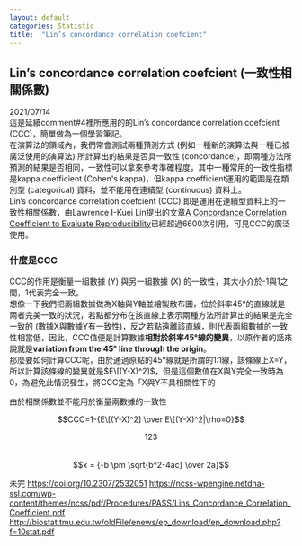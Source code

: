```yaml
---
layout: default
categories: Statistic
title:  "Lin’s concordance correlation coefcient"
---  
```

## Lin’s concordance correlation coefcient (一致性相關係數)  
2021/07/14  
這是延續comment#4裡所應用的的Lin’s concordance correlation coefcient (CCC)，簡單做為一個學習筆記。  
在演算法的領域內，我們常會測試兩種預測方式 (例如一種新的演算法與一種已被廣泛使用的演算法) 所計算出的結果是否具一致性 (concordance)，即兩種方法所預測的結果是否相同，一致性可以拿來參考準確程度，其中一種常用的一致性指標是kappa coefficient (Cohen's kappa)，但kappa coefficient運用的範圍是在類別型 (categorical) 資料，並不能用在連續型 (continuous) 資料上。  
Lin’s concordance correlation coefcient (CCC) 即是運用在連續型資料上的一致性相關係數，由Lawrence I-Kuei Lin提出的文章<a href="https://doi.org/10.2307/2532051" target="_blank">A Concordance Correlation Coefficient to Evaluate Reproducibility</a>已經超過6600次引用，可見CCC的廣泛使用。  
  
### 什麼是CCC  
CCC的作用是衡量一組數據 (Y) 與另一組數據 (X) 的一致性，其大小介於-1與1之間，1代表完全一致。  
想像一下我們把兩組數據做為X軸與Y軸並繪製散布圖，位於斜率45&deg;的直線就是兩者完美一致的狀況，若點都分布在該直線上表示兩種方法所計算出的結果是完全一致的 (數據X與數據Y有一致性)，反之若點遠離該直線，則代表兩組數據的一致性相當低，因此，CCC值便是計算數據**相對於斜率45&deg;線的變異**，以原作者的話來說就是**variation from the 45&deg; line through the origin**。  
那麼要如何計算CCC呢，由於通過原點的45&deg;線就是所謂的1:1線，該條線上X=Y，所以計算該條線的變異就是$E\[(Y-X)^2]$，但是這個數值在X與Y完全一致時為0，為避免此情況發生，將CCC定為「X與Y不具相關性下的

由於相關係數並不能用於衡量兩數據的一致性  

$$CCC=1-{E\[(Y-X)^2] \over E\[(Y-X)^2|\rho=0}$$  
  
$$123$$  
$$x = {-b \pm \sqrt{b^2-4ac} \over 2a}$$

未完
https://doi.org/10.2307/2532051
https://ncss-wpengine.netdna-ssl.com/wp-content/themes/ncss/pdf/Procedures/PASS/Lins_Concordance_Correlation_Coefficient.pdf  
http://biostat.tmu.edu.tw/oldFile/enews/ep_download/ep_download.php?f=10stat.pdf
